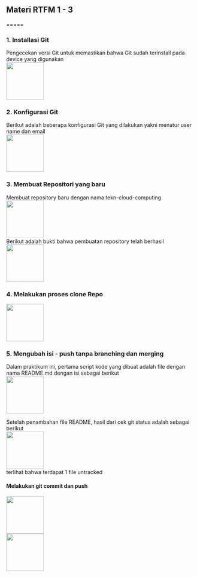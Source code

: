 ## Materi RTFM 1 - 3
=====
### 1. Installasi Git
Pengecekan versi Git untuk memastikan bahwa Git sudah terinstall pada device yang digunakan</br>
<img src="https://github.com/tritutur/tekn-cloud-computing/minggu-01/image-01.png" style="height: 100px; width:100px;"/></br>

### 2. Konfigurasi Git
Berikut adalah beberapa konfigurasi Git yang dilakukan yakni menatur user name dan email</br>
<img src="https://github.com/tritutur/tekn-cloud-computing/minggu-01/image-02.png" style="height: 100px; width:100px;"/></br>

### 3. Membuat Repositori yang baru
Membuat repository baru dengan nama tekn-cloud-computing</br>
<img src="https://github.com/tritutur/tekn-cloud-computing/minggu-01/image-03.png" style="height: 100px; width:100px;"/></br>
Berikut adalah bukti bahwa pembuatan repository telah berhasil</br>
<img src="https://github.com/tritutur/tekn-cloud-computing/minggu-01/image-04.png" style="height: 100px; width:100px;"/></br>

### 4. Melakukan proses clone Repo
<img src="https://github.com/tritutur/tekn-cloud-computing/minggu-01/image-05.png" style="height: 100px; width:100px;"/></br>

### 5. Mengubah isi  - push tanpa branching dan merging
Dalam praktikum ini, pertama script kode yang dibuat adalah file dengan nama README.md dengan isi sebagai berikut </br>
<img src="https://github.com/tritutur/tekn-cloud-computing/minggu-01/image-06.png" style="height: 100px; width:100px;"/></br>

Setelah penambahan file README, hasil dari cek git status adalah sebagai berikut </br>
<img src="https://github.com/tritutur/tekn-cloud-computing/minggu-01/image-07.png" style="height: 100px; width:100px;"/></br>
terlihat bahwa terdapat 1 file untracked</br>


#### Melakukan git commit dan push
<img src="https://github.com/tritutur/tekn-cloud-computing/minggu-01/image-09.png" style="height: 100px; width:100px;"/></br>
<img src="https://github.com/tritutur/tekn-cloud-computing/minggu-01/image-10.png" style="height: 100px; width:100px;"/></br>

